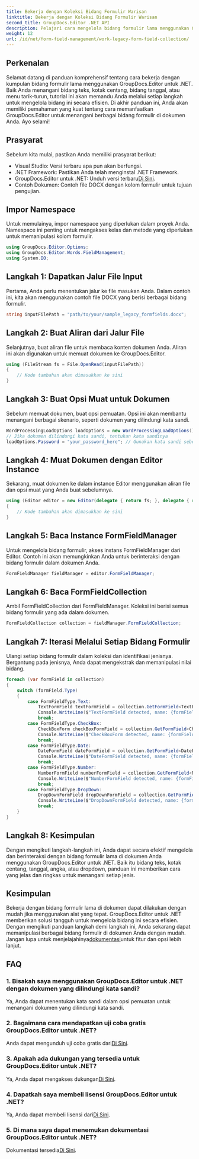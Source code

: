 ```yaml
---
title: Bekerja dengan Koleksi Bidang Formulir Warisan
linktitle: Bekerja dengan Koleksi Bidang Formulir Warisan
second_title: GroupDocs.Editor .NET API
description: Pelajari cara mengelola bidang formulir lama menggunakan GroupDocs.Editor untuk .NET dengan panduan terperinci kami. Sempurna untuk menangani bidang teks, kotak centang, tanggal, dan banyak lagi.
weight: 12
url: /id/net/form-field-management/work-legacy-form-field-collection/
---
```

## Perkenalan
Selamat datang di panduan komprehensif tentang cara bekerja dengan kumpulan bidang formulir lama menggunakan GroupDocs.Editor untuk .NET. Baik Anda menangani bidang teks, kotak centang, bidang tanggal, atau menu tarik-turun, tutorial ini akan memandu Anda melalui setiap langkah untuk mengelola bidang ini secara efisien. Di akhir panduan ini, Anda akan memiliki pemahaman yang kuat tentang cara memanfaatkan GroupDocs.Editor untuk menangani berbagai bidang formulir di dokumen Anda. Ayo selami!
## Prasyarat
Sebelum kita mulai, pastikan Anda memiliki prasyarat berikut:
- Visual Studio: Versi terbaru apa pun akan berfungsi.
- .NET Framework: Pastikan Anda telah menginstal .NET Framework.
-  GroupDocs.Editor untuk .NET: Unduh versi terbaru[Di Sini](https://releases.groupdocs.com/editor/net/).
- Contoh Dokumen: Contoh file DOCX dengan kolom formulir untuk tujuan pengujian.
## Impor Namespace
Untuk memulainya, impor namespace yang diperlukan dalam proyek Anda. Namespace ini penting untuk mengakses kelas dan metode yang diperlukan untuk memanipulasi kolom formulir.
```csharp
using GroupDocs.Editor.Options;
using GroupDocs.Editor.Words.FieldManagement;
using System.IO;
```
## Langkah 1: Dapatkan Jalur File Input
Pertama, Anda perlu menentukan jalur ke file masukan Anda. Dalam contoh ini, kita akan menggunakan contoh file DOCX yang berisi berbagai bidang formulir.
```csharp
string inputFilePath = "path/to/your/sample_legacy_formfields.docx";
```
## Langkah 2: Buat Aliran dari Jalur File
Selanjutnya, buat aliran file untuk membaca konten dokumen Anda. Aliran ini akan digunakan untuk memuat dokumen ke GroupDocs.Editor.
```csharp
using (FileStream fs = File.OpenRead(inputFilePath))
{
    // Kode tambahan akan dimasukkan ke sini
}
```
## Langkah 3: Buat Opsi Muat untuk Dokumen
Sebelum memuat dokumen, buat opsi pemuatan. Opsi ini akan membantu menangani berbagai skenario, seperti dokumen yang dilindungi kata sandi.
```csharp
WordProcessingLoadOptions loadOptions = new WordProcessingLoadOptions();
// Jika dokumen dilindungi kata sandi, tentukan kata sandinya
loadOptions.Password = "your_password_here"; // Gunakan kata sandi sebenarnya jika perlu
```
## Langkah 4: Muat Dokumen dengan Editor Instance
Sekarang, muat dokumen ke dalam instance Editor menggunakan aliran file dan opsi muat yang Anda buat sebelumnya.
```csharp
using (Editor editor = new Editor(delegate { return fs; }, delegate { return loadOptions; }))
{
    // Kode tambahan akan dimasukkan ke sini
}
```
## Langkah 5: Baca Instance FormFieldManager
Untuk mengelola bidang formulir, akses instans FormFieldManager dari Editor. Contoh ini akan memungkinkan Anda untuk berinteraksi dengan bidang formulir dalam dokumen Anda.
```csharp
FormFieldManager fieldManager = editor.FormFieldManager;
```
## Langkah 6: Baca FormFieldCollection
Ambil FormFieldCollection dari FormFieldManager. Koleksi ini berisi semua bidang formulir yang ada dalam dokumen.
```csharp
FormFieldCollection collection = fieldManager.FormFieldCollection;
```
## Langkah 7: Iterasi Melalui Setiap Bidang Formulir
Ulangi setiap bidang formulir dalam koleksi dan identifikasi jenisnya. Bergantung pada jenisnya, Anda dapat mengekstrak dan memanipulasi nilai bidang.
```csharp
foreach (var formField in collection)
{
    switch (formField.Type)
    {
        case FormFieldType.Text:
            TextFormField textFormField = collection.GetFormField<TextFormField>(formField.Name);
            Console.WriteLine($"TextFormField detected, name: {formField.Name}, value: {textFormField.Value}");
            break;
        case FormFieldType.CheckBox:
            CheckBoxForm checkBoxFormField = collection.GetFormField<CheckBoxForm>(formField.Name);
            Console.WriteLine($"CheckBoxForm detected, name: {formField.Name}, value: {checkBoxFormField.Value}");
            break;
        case FormFieldType.Date:
            DateFormField dateFormField = collection.GetFormField<DateFormField>(formField.Name);
            Console.WriteLine($"DateFormField detected, name: {formField.Name}, value: {dateFormField.Value}");
            break;
        case FormFieldType.Number:
            NumberFormField numberFormField = collection.GetFormField<NumberFormField>(formField.Name);
            Console.WriteLine($"NumberFormField detected, name: {formField.Name}, value: {numberFormField.Value}");
            break;
        case FormFieldType.DropDown:
            DropDownFormField dropDownFormField = collection.GetFormField<DropDownFormField>(formField.Name);
            Console.WriteLine($"DropDownFormField detected, name: {formField.Name}, value selected: {dropDownFormField.Value[dropDownFormField.SelectedIndex]}");
            break;
    }
}
```
## Langkah 8: Kesimpulan
Dengan mengikuti langkah-langkah ini, Anda dapat secara efektif mengelola dan berinteraksi dengan bidang formulir lama di dokumen Anda menggunakan GroupDocs.Editor untuk .NET. Baik itu bidang teks, kotak centang, tanggal, angka, atau dropdown, panduan ini memberikan cara yang jelas dan ringkas untuk menangani setiap jenis.
## Kesimpulan
 Bekerja dengan bidang formulir lama di dokumen dapat dilakukan dengan mudah jika menggunakan alat yang tepat. GroupDocs.Editor untuk .NET memberikan solusi tangguh untuk mengelola bidang ini secara efisien. Dengan mengikuti panduan langkah demi langkah ini, Anda sekarang dapat memanipulasi berbagai bidang formulir di dokumen Anda dengan mudah. Jangan lupa untuk menjelajahinya[dokumentasi](https://tutorials.groupdocs.com/editor/net/)untuk fitur dan opsi lebih lanjut.
## FAQ
### 1. Bisakah saya menggunakan GroupDocs.Editor untuk .NET dengan dokumen yang dilindungi kata sandi?
Ya, Anda dapat menentukan kata sandi dalam opsi pemuatan untuk menangani dokumen yang dilindungi kata sandi.
### 2. Bagaimana cara mendapatkan uji coba gratis GroupDocs.Editor untuk .NET?
 Anda dapat mengunduh uji coba gratis dari[Di Sini](https://releases.groupdocs.com/).
### 3. Apakah ada dukungan yang tersedia untuk GroupDocs.Editor untuk .NET?
 Ya, Anda dapat mengakses dukungan[Di Sini](https://forum.groupdocs.com/c/editor/20).
### 4. Dapatkah saya membeli lisensi GroupDocs.Editor untuk .NET?
 Ya, Anda dapat membeli lisensi dari[Di Sini](https://purchase.groupdocs.com/buy).
### 5. Di mana saya dapat menemukan dokumentasi GroupDocs.Editor untuk .NET?
Dokumentasi tersedia[Di Sini](https://tutorials.groupdocs.com/editor/net/).